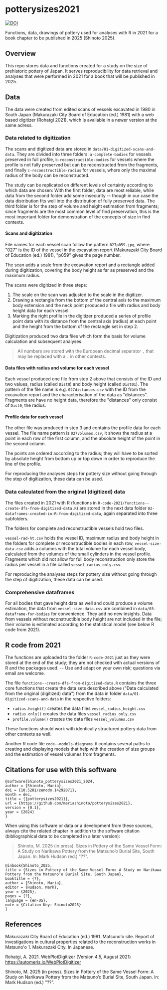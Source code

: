 # potterysizes2021
[![DOI](https://zenodo.org/badge/899788736.svg)](https://doi.org/10.5281/zenodo.14292070)

Functions, data, drawings of pottery used for analyses with R in 2021 for a book chapter to be published in 2025 (Shinoto 2025).

## Overview

This repo stores data and functions created for a study on the size of prehistoric pottery of Japan. It serves reproducibility for data retrieval and analyses that were performed in 2021 for a book that will be published in 2025. 


## Data

The data were created from edited scans of vessels excavated in 1980 in South Japan (Makurazaki City Board of Education (ed.) 1981) with a web based digitizer (Rohatgi 2021), which is available in a newer version at the same adress. 

### Data related to digitization

The scans and digitized data are stored in `data/01-digitized-scans-and-data`. They are divided into three folders: `a-complete-bodies` for vessels preserved in full profile, `b-reconstructible-bodies` for vessels where the profile is not fully preserved but can be reconstructed from the fragments, and finally `c-reconstructible-radius` for vessels, where only the maximal radius of the body can be reconstructed. 

The study can be replicated on different levels of certainty according to which data are chosen: With the first folder, data are most reliable, while data from the second folder add some insecurity -- though in our case the data distribution fits well into the distribution of fully preserved data. The third folder is for the step of volume and height estimation from fragments; since fragments are the most common level of find preservation, this is the most important folder for demonstration of the concepts of size in find contexts. 

#### Scans and digitization

File names for each vessel scan follow the pattern `027p059.jpg`, where "027" is the ID of the vessel in the excavation report (Makurazaki City Board of Education (ed.) 1981), "p059" gives the page number. 

The scan adds a scale from the excavation report and a rectangle added during digitization, covering the body height as far as preserved and the maximum radius. 

The scans were digitized in three steps: 

1. The scale on the scan was adjusted to the scale in the digitizer.
2. Drawing a rectangle from the bottom of the central axis to the maximum body extension and the neck point produced a file with radius and body height data for each vessel.
3. Marking the right profile in the digitizer produced a series of profile point data with its distance from the central axis (radius) at each point and the height from the bottom of the rectangle set in step 2.

Digitization produced two data files which form the basis for volume calculation and subsequent analyses.

> All numbers are stored with the European decimal separator `,` that may be replaced with a `.` in other contexts. 

#### Data files with radius and volume for each vessel

Each vessel produced one file from step 2 above that consists of the ID and two values, radius (called `Dist0`) and body height (called `Dist01`). The pattern of the file name is e.g. `027distances.csv` with the ID from the excavation report and the characterisation of the data as "distances". Fragments are have no height data, therefore the "distances" only consist of `Dist0`, the radius. 

#### Profile data for each vessel

The other file was produced in step 3 and contains the profile data for each vessel. The file name pattern is `027volumes.csv`, it shows the radius at a point in each row of the first column, and the absolute height of the point in the second column. 

The points are ordered according to the radius; they will have to be sorted by absolute height from bottom up or top down in order to reproduce the line of the profile. 

For reproducing the analyses steps for pottery size without going through the step of digitization, these data can be used.

### Data calculated from the original (digitized) data

The files created in 2021 with R (functions in `R-code-2021/functions--create-dfs-from-digitized-data.R`) are stored in the next data folder `02-dataframes-created-in-R-from-digitized-data`, again separated into three subfolders. 

The folders for complete and reconstructible vessels hold two files. 

`vessel-rad-ht.csv` holds the vessel ID, maximum radius and body height in the folders for complete or reconstructible bodies in each row, `vessel-size-data.csv` adds a columns with the total volume for each vessel body, calculated from the volumes of the small cylinders in the vessel profile. Fragments which did not allow for full body reconstruction only store the radius per vessel in a file called `vessel_radius_only.csv`. 

For reproducing the analyses steps for pottery size without going through the step of digitization, these data can be used.

### Comprehensive dataframes

For all bodies that gave height data as well and could produce a volume estimation, the data from `vessel-size-data.csv` are combined in `data/03-dataframe-for-bodies` for convenience. They add no new insights. Data from vessels without reconstructible body height are not included in the file; their volume is estimated according to the statistical model (see below R code from 2021).

## R code from 2021

The functions are uploaded to the folder `R-code-2021` just as they were stored at the end of the study; they are not checked with actual versions of R and the packages used. -- Use and adapt on your own risk; questions via email are welcome. 

The file `functions--create-dfs-from-digitized-data.R` contains the three core functions that create the data sets described above ("Data calculated from the original (digitized) data") from the data in folder `data/01-digitized-scans-and-data` in the respective folders:

- `radius.height()` creates the data files `vessel_radius_height.csv`
- `radius.only()` creates the data files `vessel_radius_only.csv`
- `profile.volume()` creates the data files `vessel_volumes.csv`

These functions should work with identically structured pottery data from other contexts as well. 

Another R code file `code--models-diagrams.R` contains several paths to creating and displaying models that help with the creation of size groups and the estimation of vessel volumes from fragments.


## Citations for use with this software

```
@software{Shinoto_potterysizes2021_2024,
author = {Shinoto, Maria},
doi = {10.5281/zenodo.14292071},
month = dec,
title = {{potterysizes2021}},
url = {https://github.com/mariashinoto/potterysizes2021},
version = {0.1},
year = {2024}
}
```

When using this software or data or a development from these sources, always cite the related chapter in addition to the software citation (bibliographical data to be completed in a later version):

> Shinoto, M. 2025 (in press). Sizes in Pottery of the Same Vessel Form: A Study on Narikawa Pottery from the Matsuno’o Burial Site, South Japan. In: Mark Hudson (ed.) "??".

```
@inbook{Shinoto_2025, 
title = {Sizes in Pottery of the Same Vessel Form: A Study on Narikawa Pottery from the Matsuno’o Burial Site, South Japan}, 
booktitle = {?}, 
author = {Shinoto, Maria}, 
editor = {Hudson, Mark}, 
year = {2025}, 
pages = {?}, 
language = {en-US},
note = {Citation Key: Shinoto2025} 
}
```

## References

Makurazaki City Board of Education (ed.) 1981. Matsuno'o site. Report of investigations in cultural properties related to the reconstruction works in Matsuno'o 1. Makurazaki City. In Japanese. 

Rohatgi, A. 2021. WebPlotDigitizer (Version 4.5, August 2021) https://automeris.io/WebPlotDigitizer

Shinoto, M. 2025 (in press). Sizes in Pottery of the Same Vessel Form: A Study on Narikawa Pottery from the Matsuno’o Burial Site, South Japan. In: Mark Hudson (ed.) "??".
